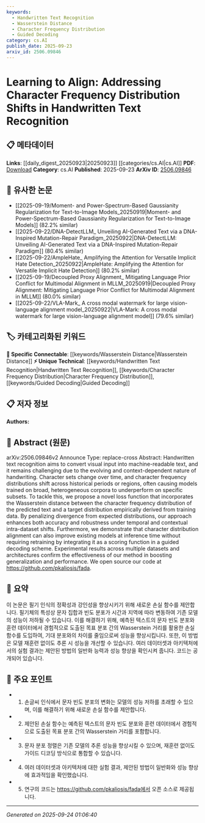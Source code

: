 ```yaml
---
keywords:
  - Handwritten Text Recognition
  - Wasserstein Distance
  - Character Frequency Distribution
  - Guided Decoding
category: cs.AI
publish_date: 2025-09-23
arxiv_id: 2506.09846
---
```


<!-- KEYWORD_LINKING_METADATA:
{
  "processed_timestamp": "2025-09-24T01:06:40.756020",
  "vocabulary_version": "1.0",
  "selected_keywords": [
    "Handwritten Text Recognition",
    "Wasserstein Distance",
    "Character Frequency Distribution",
    "Guided Decoding"
  ],
  "rejected_keywords": [],
  "similarity_scores": {
    "Handwritten Text Recognition": 0.78,
    "Wasserstein Distance": 0.82,
    "Character Frequency Distribution": 0.75,
    "Guided Decoding": 0.73
  },
  "extraction_method": "AI_prompt_based",
  "budget_applied": true,
  "candidates_json": {
    "candidates": [
      {
        "surface": "Handwritten Text Recognition",
        "canonical": "Handwritten Text Recognition",
        "aliases": [
          "HTR"
        ],
        "category": "unique_technical",
        "rationale": "This is a specific domain within computer vision that directly relates to the paper's focus on character frequency distribution shifts.",
        "novelty_score": 0.65,
        "connectivity_score": 0.72,
        "specificity_score": 0.85,
        "link_intent_score": 0.78
      },
      {
        "surface": "Wasserstein distance",
        "canonical": "Wasserstein Distance",
        "aliases": [
          "Earth Mover's Distance"
        ],
        "category": "specific_connectable",
        "rationale": "This mathematical concept is central to the proposed method for aligning character frequency distributions.",
        "novelty_score": 0.58,
        "connectivity_score": 0.77,
        "specificity_score": 0.8,
        "link_intent_score": 0.82
      },
      {
        "surface": "Character Frequency Distribution",
        "canonical": "Character Frequency Distribution",
        "aliases": [
          "Character Distribution"
        ],
        "category": "unique_technical",
        "rationale": "This term is crucial for understanding the paper's approach to improving model performance.",
        "novelty_score": 0.7,
        "connectivity_score": 0.68,
        "specificity_score": 0.82,
        "link_intent_score": 0.75
      },
      {
        "surface": "Guided Decoding Scheme",
        "canonical": "Guided Decoding",
        "aliases": [
          "Decoding Scheme"
        ],
        "category": "unique_technical",
        "rationale": "This technique is a novel contribution of the paper, enhancing model inference without retraining.",
        "novelty_score": 0.66,
        "connectivity_score": 0.7,
        "specificity_score": 0.78,
        "link_intent_score": 0.73
      }
    ],
    "ban_list_suggestions": [
      "method",
      "experiment",
      "performance"
    ]
  },
  "decisions": [
    {
      "candidate_surface": "Handwritten Text Recognition",
      "resolved_canonical": "Handwritten Text Recognition",
      "decision": "linked",
      "scores": {
        "novelty": 0.65,
        "connectivity": 0.72,
        "specificity": 0.85,
        "link_intent": 0.78
      }
    },
    {
      "candidate_surface": "Wasserstein distance",
      "resolved_canonical": "Wasserstein Distance",
      "decision": "linked",
      "scores": {
        "novelty": 0.58,
        "connectivity": 0.77,
        "specificity": 0.8,
        "link_intent": 0.82
      }
    },
    {
      "candidate_surface": "Character Frequency Distribution",
      "resolved_canonical": "Character Frequency Distribution",
      "decision": "linked",
      "scores": {
        "novelty": 0.7,
        "connectivity": 0.68,
        "specificity": 0.82,
        "link_intent": 0.75
      }
    },
    {
      "candidate_surface": "Guided Decoding Scheme",
      "resolved_canonical": "Guided Decoding",
      "decision": "linked",
      "scores": {
        "novelty": 0.66,
        "connectivity": 0.7,
        "specificity": 0.78,
        "link_intent": 0.73
      }
    }
  ]
}
-->

# Learning to Align: Addressing Character Frequency Distribution Shifts in Handwritten Text Recognition

## 📋 메타데이터

**Links**: [[daily_digest_20250923|20250923]] [[categories/cs.AI|cs.AI]]
**PDF**: [Download](https://arxiv.org/pdf/2506.09846.pdf)
**Category**: cs.AI
**Published**: 2025-09-23
**ArXiv ID**: [2506.09846](https://arxiv.org/abs/2506.09846)

## 🔗 유사한 논문
- [[2025-09-19/Moment- and Power-Spectrum-Based Gaussianity Regularization for Text-to-Image Models_20250919|Moment- and Power-Spectrum-Based Gaussianity Regularization for Text-to-Image Models]] (82.2% similar)
- [[2025-09-22/DNA-DetectLLM_ Unveiling AI-Generated Text via a DNA-Inspired Mutation-Repair Paradigm_20250922|DNA-DetectLLM: Unveiling AI-Generated Text via a DNA-Inspired Mutation-Repair Paradigm]] (80.4% similar)
- [[2025-09-22/AmpleHate_ Amplifying the Attention for Versatile Implicit Hate Detection_20250922|AmpleHate: Amplifying the Attention for Versatile Implicit Hate Detection]] (80.2% similar)
- [[2025-09-19/Decoupled Proxy Alignment_ Mitigating Language Prior Conflict for Multimodal Alignment in MLLM_20250919|Decoupled Proxy Alignment: Mitigating Language Prior Conflict for Multimodal Alignment in MLLM]] (80.0% similar)
- [[2025-09-22/VLA-Mark_ A cross modal watermark for large vision-language alignment model_20250922|VLA-Mark: A cross modal watermark for large vision-language alignment model]] (79.6% similar)

## 🏷️ 카테고리화된 키워드
**🔗 Specific Connectable**: [[keywords/Wasserstein Distance|Wasserstein Distance]]
**⚡ Unique Technical**: [[keywords/Handwritten Text Recognition|Handwritten Text Recognition]], [[keywords/Character Frequency Distribution|Character Frequency Distribution]], [[keywords/Guided Decoding|Guided Decoding]]

## 📋 저자 정보

**Authors:** 

## 📄 Abstract (원문)

arXiv:2506.09846v2 Announce Type: replace-cross 
Abstract: Handwritten text recognition aims to convert visual input into machine-readable text, and it remains challenging due to the evolving and context-dependent nature of handwriting. Character sets change over time, and character frequency distributions shift across historical periods or regions, often causing models trained on broad, heterogeneous corpora to underperform on specific subsets. To tackle this, we propose a novel loss function that incorporates the Wasserstein distance between the character frequency distribution of the predicted text and a target distribution empirically derived from training data. By penalizing divergence from expected distributions, our approach enhances both accuracy and robustness under temporal and contextual intra-dataset shifts. Furthermore, we demonstrate that character distribution alignment can also improve existing models at inference time without requiring retraining by integrating it as a scoring function in a guided decoding scheme. Experimental results across multiple datasets and architectures confirm the effectiveness of our method in boosting generalization and performance. We open source our code at https://github.com/pkaliosis/fada.

## 📝 요약

이 논문은 필기 인식의 정확성과 강인성을 향상시키기 위해 새로운 손실 함수를 제안합니다. 필기체의 특성상 문자 집합과 빈도 분포가 시간과 지역에 따라 변동하여 기존 모델의 성능이 저하될 수 있습니다. 이를 해결하기 위해, 예측된 텍스트의 문자 빈도 분포와 훈련 데이터에서 경험적으로 도출된 목표 분포 간의 Wasserstein 거리를 활용한 손실 함수를 도입하여, 기대 분포와의 차이를 줄임으로써 성능을 향상시킵니다. 또한, 이 방법은 모델 재훈련 없이도 추론 시 성능을 개선할 수 있습니다. 여러 데이터셋과 아키텍처에서의 실험 결과는 제안된 방법의 일반화 능력과 성능 향상을 확인시켜 줍니다. 코드는 공개되어 있습니다.

## 🎯 주요 포인트

- 1. 손글씨 인식에서 문자 빈도 분포의 변화는 모델의 성능 저하를 초래할 수 있으며, 이를 해결하기 위해 새로운 손실 함수를 제안합니다.
- 2. 제안된 손실 함수는 예측된 텍스트의 문자 빈도 분포와 훈련 데이터에서 경험적으로 도출된 목표 분포 간의 Wasserstein 거리를 포함합니다.
- 3. 문자 분포 정렬은 기존 모델의 추론 성능을 향상시킬 수 있으며, 재훈련 없이도 가이드 디코딩 방식으로 통합할 수 있습니다.
- 4. 여러 데이터셋과 아키텍처에 대한 실험 결과, 제안된 방법이 일반화와 성능 향상에 효과적임을 확인했습니다.
- 5. 연구의 코드는 https://github.com/pkaliosis/fada에서 오픈 소스로 제공됩니다.


---

*Generated on 2025-09-24 01:06:40*